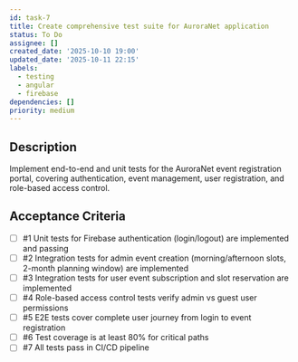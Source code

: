 ```yaml
---
id: task-7
title: Create comprehensive test suite for AuroraNet application
status: To Do
assignee: []
created_date: '2025-10-10 19:00'
updated_date: '2025-10-11 22:15'
labels:
  - testing
  - angular
  - firebase
dependencies: []
priority: medium
---
```


## Description

<!-- SECTION:DESCRIPTION:BEGIN -->
Implement end-to-end and unit tests for the AuroraNet event registration portal, covering authentication, event management, user registration, and role-based access control.
<!-- SECTION:DESCRIPTION:END -->

## Acceptance Criteria
<!-- AC:BEGIN -->
- [ ] #1 Unit tests for Firebase authentication (login/logout) are implemented and passing
- [ ] #2 Integration tests for admin event creation (morning/afternoon slots, 2-month planning window) are implemented
- [ ] #3 Integration tests for user event subscription and slot reservation are implemented
- [ ] #4 Role-based access control tests verify admin vs guest user permissions
- [ ] #5 E2E tests cover complete user journey from login to event registration
- [ ] #6 Test coverage is at least 80% for critical paths
- [ ] #7 All tests pass in CI/CD pipeline
<!-- AC:END -->
